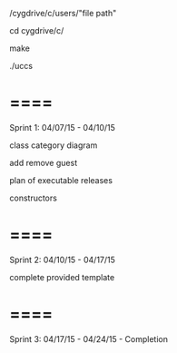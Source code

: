 /cygdrive/c/users/"file path"

cd cygdrive/c/

make

./uccs

====
====

Sprint 1: 04/07/15 - 04/10/15

class category diagram

add remove guest

plan of executable releases

constructors

====
====

Sprint 2: 04/10/15 - 04/17/15

complete provided template

====
====

Sprint 3: 04/17/15 - 04/24/15 - Completion
